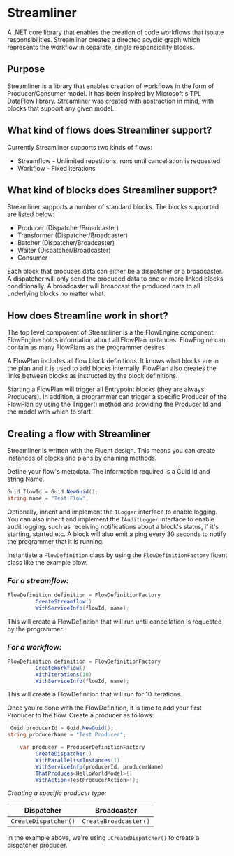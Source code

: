 # Streamliner
A .NET core library that enables the creation of code workflows that isolate responsibilities. 
Streamliner creates a directed acyclic graph which represents the workflow in separate, single responsibility blocks.

## Purpose

Streamliner is a library that enables creation of workflows in the form of Producer/Consumer model. It has been
inspired by Microsoft's TPL DataFlow library. Streamliner was created with abstraction in mind, with blocks that support 
any given model.

## What kind of flows does Streamliner support?

Currently Streamliner supports two kinds of flows:

* Streamflow - Unlimited repetitions, runs until cancellation is requested
* Workflow - Fixed iterations

## What kind of blocks does Streamliner support?

Streamliner supports a number of standard blocks. The blocks supported are listed below:

* Producer (Dispatcher/Broadcaster)
* Transformer (Dispatcher/Broadcaster)
* Batcher (Dispatcher/Broadcaster)
* Waiter (Dispatcher/Broadcaster)
* Consumer

Each block that produces data can either be a dispatcher or a broadcaster. A dispatcher will only send the produced data
to one or more linked blocks conditionally. A broadcaster will broadcast the produced data to all underlying blocks no matter what.

## How does Streamline work in short?

The top level component of Streamliner is a the FlowEngine component. FlowEngine holds information about all FlowPlan instances. 
FlowEngine can contain as many FlowPlans as the programmer desires. 

A FlowPlan includes all flow block definitions. It knows what blocks are in the plan and it is used to add blocks internally. 
FlowPlan also creates the links between blocks as instructed by the block definitions.

Starting a FlowPlan will trigger all Entrypoint blocks (they are always Producers). In addition, a programmer can trigger a specific Producer
of the FlowPlan by using the Trigger<T>() method and providing the Producer Id and the model with which to start.

## Creating a flow with Streamliner

Streamliner is written with the Fluent design. This means you can create instances of blocks and plans by chaining methods.

Define your flow's metadata. The information required is a Guid Id and string Name.

```csharp
Guid flowId = Guid.NewGuid();
string name = "Test Flow";
```

Optionally, inherit and implement the `ILogger` interface to enable logging. You can also inherit and implement the `IAuditLogger` interface to enable
audit logging, such as receiving notifications about a block's status, if it's starting, started etc. A block will also emit a ping every 30 seconds
to notify the programmer that it is running.

Instantiate a `FlowDefinition` class by using the `FlowDefinitionFactory` fluent class like the example blow.

### *For a streamflow:*

```csharp
FlowDefinition definition = FlowDefinitionFactory
        .CreateStreamflow()
        .WithServiceInfo(flowId, name);
```

This will create a FlowDefinition that will run until cancellation is requested by the programmer. 

### *For a workflow:*

```csharp
FlowDefinition definition = FlowDefinitionFactory
        .CreateWorkflow()
        .WithIterations(10)
        .WithServiceInfo(flowId, name);
```

This will create a FlowDefinition that will run for 10 iterations.

Once you're done with the FlowDefinition, it is time to add your first Producer to the flow. 
Create a producer as follows:

```csharp
 Guid producerId = Guid.NewGuid();
string producerName = "Test Producer";

    var producer = ProducerDefinitionFactory
        .CreateDispatcher()
        .WithParallelismInstances(1)
        .WithServiceInfo(producerId, producerName)
        .ThatProduces<HelloWorldModel>()
        .WithAction<TestProducerAction>();
```

*Creating a specific producer type:*

Dispatcher | Broadcaster
------------ | -------------
`CreateDispatcher()` | `CreateBroadcaster()`

In the example above, we're using `.CreateDispatcher()` to create a dispatcher producer.

